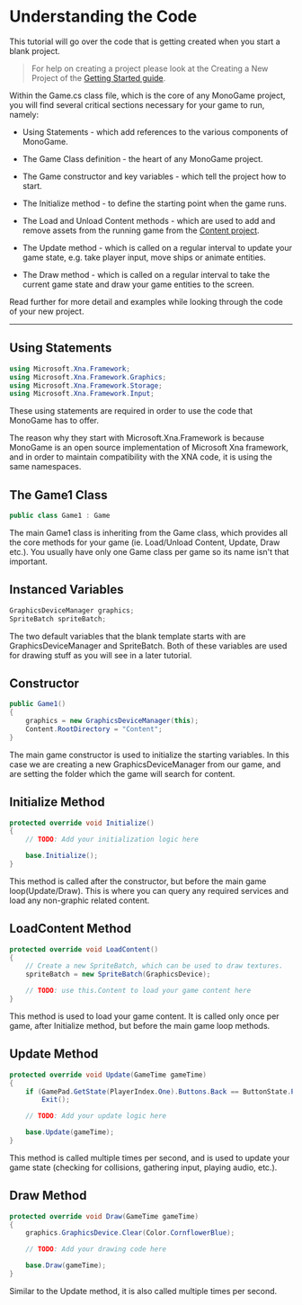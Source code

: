 # Understanding the Code

This tutorial will go over the code that is getting created when you start a blank project.

> For help on creating a project please look at the Creating a New Project of the [Getting Started guide](0_welcome.md).

Within the Game.cs class file, which is the core of any MonoGame project, you will find several critical sections necessary for your game to run, namely:

* Using Statements - which add references to the various components of MonoGame.

* The Game Class definition - the heart of any MonoGame project.

* The Game constructor and key variables - which tell the project how to start.

* The Initialize method - to define the starting point when the game runs.

* The Load and Unload Content methods - which are used to add and remove assets from the running game from the [Content project](4_adding_content.md).

* The Update method - which is called on a regular interval to update your game state, e.g. take player input, move ships or animate entities.

* The Draw method - which is called on a regular interval to take the current game state and draw your game entities to the screen.

Read further for more detail and examples while looking through the code of your new project.

---

## Using Statements

```csharp
using Microsoft.Xna.Framework;
using Microsoft.Xna.Framework.Graphics;
using Microsoft.Xna.Framework.Storage;
using Microsoft.Xna.Framework.Input;
```

These using statements are required in order to use the code that MonoGame has to offer.

The reason why they start with Microsoft.Xna.Framework is because MonoGame is an open source implementation of Microsoft Xna framework, and in order to maintain compatibility with the XNA code, it is using the same namespaces.

## The Game1 Class

```csharp
public class Game1 : Game
```

The main Game1 class is inheriting from the Game class, which provides all the core methods for your game (ie. Load/Unload Content, Update, Draw etc.). You usually have only one Game class per game so its name isn't that important.

## Instanced Variables

```csharp
GraphicsDeviceManager graphics;
SpriteBatch spriteBatch;
```

The two default variables that the blank template starts with are GraphicsDeviceManager and SpriteBatch. Both of these variables are used for drawing stuff as you will see in a later tutorial.

## Constructor

```csharp
public Game1()
{
    graphics = new GraphicsDeviceManager(this);
    Content.RootDirectory = "Content";
}
```

The main game constructor is used to initialize the starting variables. In this case we are creating a new GraphicsDeviceManager from our game, and are setting the folder which the game will search for content.

## Initialize Method

```csharp
protected override void Initialize()
{
    // TODO: Add your initialization logic here

    base.Initialize();
}
```

This method is called after the constructor, but before the main game loop(Update/Draw). This is where you can query any required services and load any non-graphic related content.

## LoadContent Method

```csharp
protected override void LoadContent()
{
    // Create a new SpriteBatch, which can be used to draw textures.
    spriteBatch = new SpriteBatch(GraphicsDevice);

    // TODO: use this.Content to load your game content here
}
```

This method is used to load your game content. It is called only once per game, after Initialize method, but before the main game loop methods.

## Update Method

```csharp
protected override void Update(GameTime gameTime)
{
    if (GamePad.GetState(PlayerIndex.One).Buttons.Back == ButtonState.Pressed || Keyboard.GetState().IsKeyDown(Keys.Escape))
        Exit();

    // TODO: Add your update logic here

    base.Update(gameTime);
}
```

This method is called multiple times per second, and is used to update your game state (checking for collisions, gathering input, playing audio, etc.).

## Draw Method

```csharp
protected override void Draw(GameTime gameTime)
{
    graphics.GraphicsDevice.Clear(Color.CornflowerBlue);

    // TODO: Add your drawing code here

    base.Draw(gameTime);
}
```

Similar to the Update method, it is also called multiple times per second.
